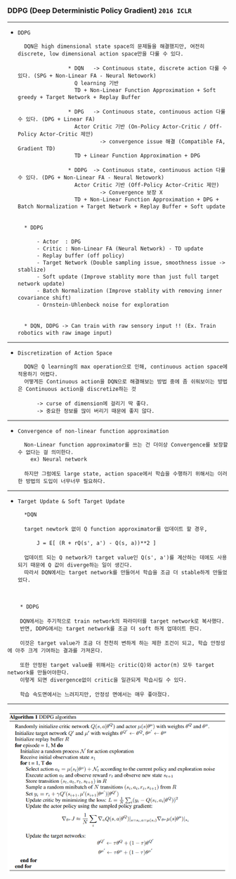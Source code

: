### DDPG (Deep Deterministic Policy Gradient) `2016 ICLR`

---

- `DDPG`


        DQN은 high dimensional state space의 문제들을 해결했지만, 여전히 discrete, low dimensional action space만을 다룰 수 있다.

                      * DQN   -> Continuous state, discrete action 다룰 수 있다. (SPG + Non-Linear FA - Neural Netowork)
                        Q learning 기반
                        TD + Non-Linear Function Approximation + Soft greedy + Target Network + Replay Buffer

                      * DPG   -> Continuous state, continuous action 다룰 수 있다. (DPG + Linear FA)
                        Actor Critic 기반 (On-Policy Actor-Critic / Off-Policy Actor-Critic 제안) 
                                -> convergence issue 해결 (Compatible FA, Gradient TD)
                        TD + Linear Function Approximation + DPG

                      * DDPG  -> Continuous state, continuous action 다룰 수 있다. (DPG + Non-Linear FA - Neural Netowork)
                        Actor Critic 기반 (Off-Policy Actor-Critic 제안)
                                -> Convergence 보장 X 
                        TD + Non-Linear Function Approximation + DPG + Batch Normalization + Target Network + Replay Buffer + Soft update 


        * DDPG        
        
            - Actor  : DPG
            - Critic : Non-Linear FA (Neural Network) - TD update 
            - Replay buffer (off policy)
            - Target Network (Double sampling issue, smoothness issue -> stablize)
            - Soft update (Improve stablity more than just full target network update)
            - Batch Normalization (Improve stablity with removing inner covariance shift)
            - Ornstein-Uhlenbeck noise for exploration


        * DQN, DDPG -> Can train with raw sensory input !! (Ex. Train robotics with raw image input)
        
        
---

- `Discretization of Action Space`


        DQN은 Q learning의 max operation으로 인해, continuous action space에 적용하기 어렵다. 
        어떻게든 Continuous action을 DQN으로 해결해보는 방법 중에 좀 쉬워보이는 방법은 Continuous action을 discretize하는 것 
        
            -> curse of dimension에 걸리기 딱 좋다.
            -> 중요한 정보를 많이 버리기 때문에 좋지 않다.  

---

- `Convergence of non-linear function approximation`
  
  
        Non-Linear function approximator를 쓰는 건 더이상 Convergence를 보장할 수 없다는 걸 의미한다.
          ex) Neural network
    
        하지만 그럼에도 large state, action space에서 학습을 수행하기 위해서는 이러한 방법의 도입이 너무너무 필요하다.  

---

- `Target Update & Soft Target Update`


        *DQN

        target newtork 없이 Q function approximator를 업데이트 할 경우, 

            J = E[ (R + rQ(s', a') - Q(s, a))**2 ]

        업데이트 되는 Q network가 target value인 Q(s', a')를 계산하는 데에도 사용되기 때문에 Q 값이 diverge하는 일이 생긴다. 
        따라서 DQN에서는 target network를 만들어서 학습을 조금 더 stable하게 만들었었다.

<br>

        * DDPG

        DQN에서는 주기적으로 train network의 파라미터를 target network로 복사했다.
        반면, DDPG에서는 target network를 조금 더 soft 하게 업데이트 한다.
      
        이것은 target value가 조금 더 천천히 변하게 하는 제한 조건이 되고, 학습 안정성에 아주 크게 기여하는 결과를 가져온다. 

        또한 안정된 target value를 위해서는 critic(Q)와 actor(π) 모두 target network를 만들어야한다. 
        이렇게 되면 divergence없이 critic을 일관되게 학습시킬 수 있다.  
        
        학습 속도면에서는 느려지지만, 안정성 면에서는 매우 좋아졌다. 


---

<div align="center">

![img.png](img.png)

</div>
